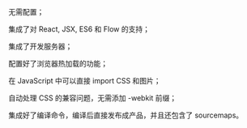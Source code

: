 无需配置；

集成了对 React, JSX, ES6 和 Flow 的支持；

集成了开发服务器；

配置好了浏览器热加载的功能；

在 JavaScript 中可以直接 import CSS 和图片；

自动处理 CSS 的兼容问题，无需添加 -webkit 前缀；

集成好了编译命令，编译后直接发布成产品，并且还包含了 sourcemaps。
